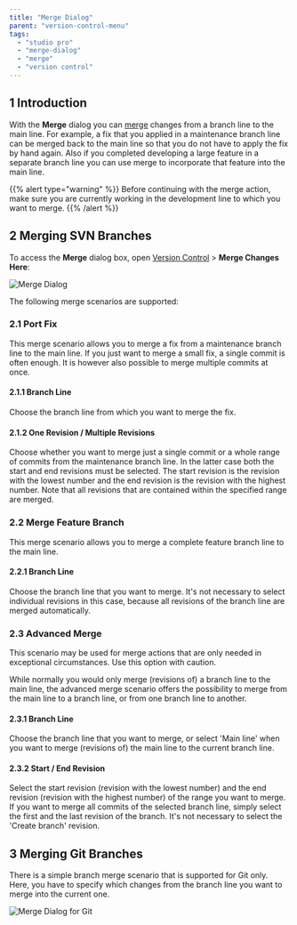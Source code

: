 ```yaml
---
title: "Merge Dialog"
parent: "version-control-menu"
tags:
  - "studio pro"
  - "merge-dialog"
  - "merge"
  - "version control"
---
```


## 1 Introduction

With the **Merge** dialog you can [merge](version-control#merge) changes from a branch line to the main line. For example, a fix that you applied in a maintenance branch line can be merged back to the main line so that you do not have to apply the fix by hand again. Also if you completed developing a large feature in a separate branch line you can use merge to incorporate that feature into the main line.

{{% alert type="warning" %}}
Before continuing with the merge action, make sure you are currently working in the development line to which you want to merge.
{{% /alert %}}

## 2 Merging SVN Branches

To access the **Merge** dialog box, open [Version Control](version-control-menu) > **Merge Changes Here**:

![Merge Dialog](attachments/merge-dialog/merge-dialog.png)

The following merge scenarios are supported:

### 2.1 Port Fix

This merge scenario allows you to merge a fix from a maintenance branch line to the main line. If you just want to merge a small fix, a single commit is often enough. It is however also possible to merge multiple commits at once.

#### 2.1.1 Branch Line

Choose the branch line from which you want to merge the fix.

#### 2.1.2 One Revision / Multiple Revisions

Choose whether you want to merge just a single commit or a whole range of commits from the maintenance branch line. In the latter case both the start and end revisions must be selected. The start revision is the revision with the lowest number and the end revision is the revision with the highest number. Note that all revisions that are contained within the specified range are merged.

### 2.2 Merge Feature Branch

This merge scenario allows you to merge a complete feature branch line to the main line.

#### 2.2.1 Branch Line

Choose the branch line that you want to merge. It's not necessary to select individual revisions in this case, because all revisions of the branch line are merged automatically.

### 2.3 Advanced Merge

This scenario may be used for merge actions that are only needed in exceptional circumstances. Use this option with caution.

While normally you would only merge (revisions of) a branch line to the main line, the advanced merge scenario offers the possibility to merge from the main line to a branch line, or from one branch line to another.

#### 2.3.1 Branch Line

Choose the branch line that you want to merge, or select 'Main line' when you want to merge (revisions of) the main line to the current branch line.

#### 2.3.2 Start / End Revision

Select the start revision (revision with the lowest number) and the end revision (revision with the highest number) of the range you want to merge. If you want to merge all commits of the selected branch line, simply select the first and the last revision of the branch. It's not necessary to select the 'Create branch' revision.

## 3 Merging Git Branches

There is a simple branch merge scenario that is supported for Git only. Here, you have to specify which changes from the branch line you want to merge into the current one.

![Merge Dialog for Git](attachments/merge-dialog/merge-dialog-git.png)
